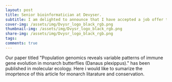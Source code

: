 ```yaml
---
layout: post
title: Senior bioinformatician at Devyser. 
subtitle: I am delighted to announce that I have accepted a job offer to start as a Senior bioinformatician at a Devyser. Devyser manufactures diagnostic kits to identify a wide variety of diseases. 
cover-img: /assets/img/Dvysr_logo_black_rgb.png
thumbnail-img: /assets/img/Dvysr_logo_black_rgb.png
share-img: /assets/img/Dvysr_logo_black_rgb.png
tags: 
comments: true
---
```


Our paper titled "Population genomics reveals variable patterns of immune gene evolution in monarch butterflies (Danaus plexippus)." has been published in molecular ecology. Here i would like to sumarize the imoprtence of this article for monarch litarature and conservation. 

